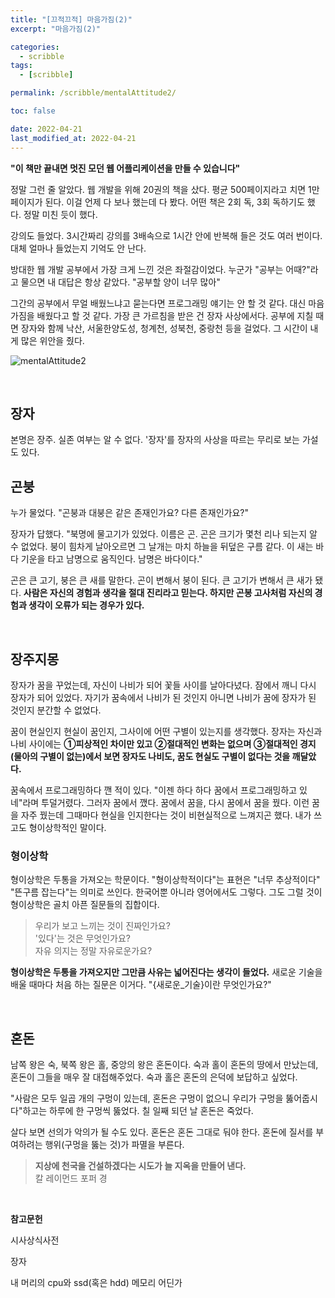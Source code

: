 ```yaml
---
title: "[끄적끄적] 마음가짐(2)"
excerpt: "마음가짐(2)"

categories:
  - scribble
tags:
  - [scribble]

permalink: /scribble/mentalAttitude2/

toc: false

date: 2022-04-21
last_modified_at: 2022-04-21
---
```


**"이 책만 끝내면 멋진 모던 웹 어플리케이션을 만들 수 있습니다"**

정말 그런 줄 알았다. 웹 개발을 위해 20권의 책을 샀다. 평균 500페이지라고 치면 1만 페이지가 된다. 이걸 언제 다 보나 했는데 다 봤다. 어떤 책은 2회 독, 3회 독하기도 했다. 정말 미친 듯이 했다.

강의도 들었다. 3시간짜리 강의를 3배속으로 1시간 안에 반복해 들은 것도 여러 번이다. 대체 얼마나 들었는지 기억도 안 난다.

방대한 웹 개발 공부에서 가장 크게 느낀 것은 좌절감이었다. 누군가 "공부는 어때?"라고 물으면 내 대답은 항상 같았다. "공부할 양이 너무 많아"

그간의 공부에서 무얼 배웠느냐고 묻는다면 프로그래밍 얘기는 안 할 것 같다. 대신 마음가짐을 배웠다고 할 것 같다. 가장 큰 가르침을 받은 건 장자 사상에서다. 공부에 지칠 때면 장자와 함께 낙산, 서울한양도성, 청계천, 성북천, 중랑천 등을 걸었다. 그 시간이 내게 많은 위안을 줬다.

![mentalAttitude2](/assets/images/posts_img/mentalAttitudde2.jpg)

<br>

## 장자

본명은 장주. 실존 여부는 알 수 없다. '장자'를 장자의 사상을 따르는 무리로 보는 가설도 있다.

## 곤붕

누가 물었다. "곤붕과 대붕은 같은 존재인가요? 다른 존재인가요?"

장자가 답했다. "북명에 물고기가 있었다. 이름은 곤. 곤은 크기가 몇천 리나 되는지 알 수 없었다. 붕이 힘차게 날아오르면 그 날개는 마치 하늘을 뒤덮은 구름 같다. 이 새는 바다 기운을 타고 남명으로 움직인다. 남명은 바다이다."

곤은 큰 고기, 붕은 큰 새를 말한다. 곤이 변해서 붕이 된다. 큰 고기가 변해서 큰 새가 됐다. **사람은 자신의 경험과 생각을 절대 진리라고 믿는다. 하지만 곤봉 고사처럼 자신의 경험과 생각이 오류가 되는 경우가 있다.**

<br>

## 장주지몽

장자가 꿈을 꾸었는데, 자신이 나비가 되어 꽃들 사이를 날아다녔다. 잠에서 깨니 다시 장자가 되어 있었다. 자기가 꿈속에서 나비가 된 것인지 아니면 나비가 꿈에 장자가 된 것인지 분간할 수 없었다.

꿈이 현실인지 현실이 꿈인지, 그사이에 어떤 구별이 있는지를 생각했다. 장자는 자신과 나비 사이에는 **①피상적인 차이만 있고 ②절대적인 변화는 없으며 ③절대적인 경지(물아의 구별이 없는)에서 보면 장자도 나비도, 꿈도 현실도 구별이 없다는 것을 깨달았다.**

꿈속에서 프로그래밍하다 깬 적이 있다. "이젠 하다 하다 꿈에서 프로그래밍하고 있네"라며 투덜거렸다. 그러자 꿈에서 깼다. 꿈에서 꿈을, 다시 꿈에서 꿈을 꿨다. 이런 꿈을 자주 꿨는데 그때마다 현실을 인지한다는 것이 비현실적으로 느껴지곤 했다. 내가 쓰고도 형이상학적인 말이다.

### 형이상학

형이상학은 두통을 가져오는 학문이다. "형이상학적이다"는 표현은 "너무 추상적이다" "뜬구름 잡는다"는 의미로 쓰인다. 한국어뿐 아니라 영어에서도 그렇다. 그도 그럴 것이 형이상학은 골치 아픈 질문들의 집합이다.

> 우리가 보고 느끼는 것이 진짜인가요?<br>
> '있다'는 것은 무엇인가요?<br>
> 자유 의지는 정말 자유로운가요?

**형이상학은 두통을 가져오지만 그만큼 사유는 넓어진다는 생각이 들었다.** 새로운 기술을 배울 때마다 처음 하는 질문은 이거다. "{새로운\_기술}이란 무엇인가요?"

<br>

## 혼돈

남쪽 왕은 숙, 북쪽 왕은 홀, 중앙의 왕은 혼돈이다. 숙과 홀이 혼돈의 땅에서 만났는데, 혼돈이 그들을 매우 잘 대접해주었다. 숙과 홀은 혼돈의 은덕에 보답하고 싶었다.

"사람은 모두 일곱 개의 구멍이 있는데, 혼돈은 구멍이 없으니 우리가 구멍을 뚫어줍시다"하고는 하루에 한 구멍씩 뚫었다. 칠 일째 되던 날 혼돈은 죽었다.

살다 보면 선의가 악의가 될 수도 있다. 혼돈은 혼돈 그대로 둬야 한다. 혼돈에 질서를 부여하려는 행위(구멍을 뚫는 것)가 파멸을 부른다.

> **지상에 천국을 건설하겠다는 시도가 늘 지옥을 만들어 낸다.**<br>
> 칼 레이먼드 포퍼 경

<br>

**참고문헌**

시사상식사전

장자

내 머리의 cpu와 ssd(혹은 hdd) 메모리 어딘가
